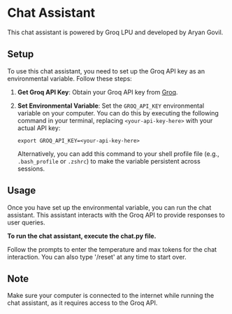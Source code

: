 # Chat Assistant

This chat assistant is powered by Groq LPU and developed by Aryan Govil.

## Setup

To use this chat assistant, you need to set up the Groq API key as an environmental variable. Follow these steps:

1. **Get Groq API Key**: Obtain your Groq API key from [Groq](https://groq.com).

2. **Set Environmental Variable**: Set the `GROQ_API_KEY` environmental variable on your computer. You can do this by executing the following command in your terminal, replacing `<your-api-key-here>` with your actual API key:

    ```
    export GROQ_API_KEY=<your-api-key-here>
    ```

    Alternatively, you can add this command to your shell profile file (e.g., `.bash_profile` or `.zshrc`) to make the variable persistent across sessions.

## Usage

Once you have set up the environmental variable, you can run the chat assistant. This assistant interacts with the Groq API to provide responses to user queries.

**To run the chat assistant, execute the chat.py file.**


Follow the prompts to enter the temperature and max tokens for the chat interaction. You can also type '/reset' at any time to start over.

## Note

Make sure your computer is connected to the internet while running the chat assistant, as it requires access to the Groq API.


